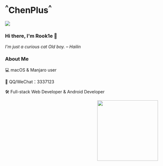# <sup>^</sup>ChenPlus<sup>^<sup></sup>
 ![](https://count.getloli.com/get/@chenplus)
### Hi there, I'm Rook1e 👋
*I'm just a curious cat Old boy. – Hailin*

### About Me

💻 macOS & Manjaro user

📲 QQ/WeChat：3337123

🛠 Full-stack Web Developer & Android Developer
 <!--https://user-images.githubusercontent.com/5713670/87202985-820dcb80-c2b6-11ea-9f56-7ec461c497c3.gif-->
<img align='right' src='https://octodex.github.com/images/hula_loop_octodex03.gif' width='200"'>
